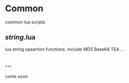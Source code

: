 # Common
common lua scripts

## _string_.lua
lua string opeartion functions. include MD5 Base64 TEA ...

## ... 
come soon